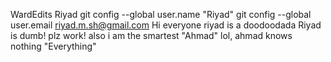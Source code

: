  WardEdits
Riyad
git config --global user.name "Riyad"
git config --global user.email riyad.m.sh@gmail.com
Hi everyone
riyad is a doodoodada
Riyad is dumb!
plz work!
also i am the smartest "Ahmad"
lol, ahmad knows nothing "Everything"

